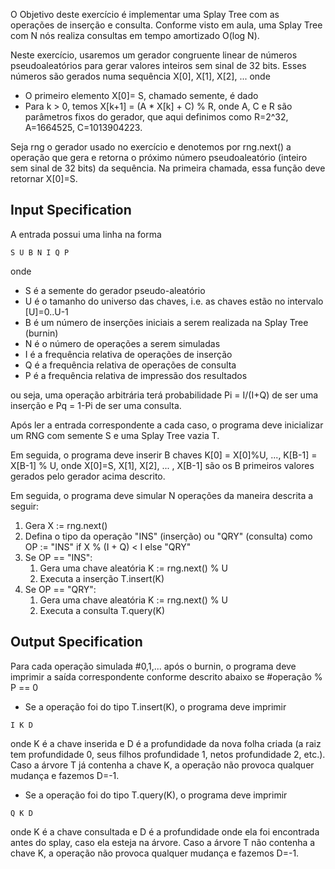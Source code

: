 O Objetivo deste exercício é implementar uma Splay Tree com as operações de inserção e consulta. Conforme visto em aula, uma Splay Tree com N nós realiza consultas em tempo amortizado O(log N).

Neste exercício, usaremos um gerador congruente linear de números pseudoaleatórios para gerar valores inteiros sem sinal de 32 bits. Esses números são gerados numa sequência X[0], X[1], X[2], ... onde

- O primeiro elemento X[0]= S, chamado semente, é dado
- Para k > 0, temos X[k+1] = (A * X[k] + C) % R, onde A, C e R são parâmetros fixos do gerador, que aqui definimos como R=2^32, A=1664525, C=1013904223.

Seja rng o gerador usado no exercício e denotemos por rng.next() a operação que gera e retorna o próximo número pseudoaleatório (inteiro sem sinal de 32 bits) da sequência. Na primeira chamada, essa função deve retornar X[0]=S.

## Input Specification

A entrada possui uma linha na forma
```
S U B N I Q P 
```
onde

- S é a semente do gerador pseudo-aleatório
- U é o tamanho do universo das chaves, i.e. as chaves estão no intervalo [U]=0..U-1
- B é um número de inserções iniciais a serem realizada na Splay Tree (burnin)
- N é o número de operações a serem simuladas
- I é a frequência relativa de operações de inserção
- Q é a frequência relativa de operações de consulta
- P é a frequência relativa de impressão dos resultados

ou seja, uma operação arbitrária terá probabilidade Pi = I/(I+Q) de ser uma inserção e Pq = 1-Pi de ser uma consulta.

Após ler a entrada correspondente a cada caso, o programa deve inicializar um RNG com semente S e uma Splay Tree vazia T.

Em seguida, o programa deve inserir B chaves K[0] = X[0]%U, ..., K[B-1] = X[B-1] % U, onde X[0]=S, X[1], X[2], ... , X[B-1] são os B primeiros valores gerados pelo gerador acima descrito.

Em seguida, o programa deve simular N operações da maneira descrita a seguir:

1. Gera X := rng.next()
2. Defina o tipo da operação "INS" (inserção) ou "QRY" (consulta) como OP := "INS" if X % (I + Q) < I else "QRY"
3. Se OP == "INS":
    1. Gera uma chave aleatória K := rng.next() % U
    2. Executa a inserção T.insert(K)
4. Se OP == "QRY":
    1. Gera uma chave aleatória K := rng.next() % U
    2. Executa a consulta T.query(K)

## Output Specification

Para cada operação simulada #0,1,... após o burnin, o programa deve imprimir a saída correspondente conforme descrito abaixo se #operação % P == 0

- Se a operação foi do tipo T.insert(K), o programa deve imprimir
```
I K D
```
onde K é a chave inserida e D é a profundidade da nova folha criada (a raiz tem profundidade 0, seus filhos profundidade 1, netos profundidade 2, etc.). Caso a árvore T já contenha a chave K, a operação não provoca qualquer mudança e fazemos D=-1.

- Se a operação foi do tipo T.query(K), o programa deve imprimir
```
Q K D
```

onde K é a chave consultada e D é a profundidade onde ela foi encontrada antes do splay, caso ela esteja na árvore. Caso a árvore T não contenha a chave K, a operação não provoca qualquer mudança e fazemos D=-1.